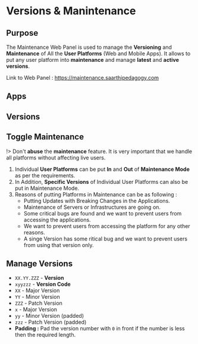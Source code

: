 # Versions & Manintenance

## Purpose

The Maintenance Web Panel is used to manage the **Versioning** and **Maintenance** of All the **User Platforms** (Web and Mobile Apps). It allows to put any user platform into **maintenance** and manage **latest** and **active** **versions**.

Link to Web Panel : https://maintenance.saarthipedagogy.com

## Apps

## Versions

## Toggle Maintenance

!> Don't **abuse** the **maintenance** feature. It is very important that we handle all platforms without affecting live users.

1. Individual **User Platforms** can be put **In** and **Out** of **Maintenance Mode** as per the requirements.
1. In Addition, **Specific Versions** of Individual User Platforms can also be put in Maintenance Mode.
1. Reasons of putting Platforms in Maintenance can be as following :
    - Putting Updates with Breaking Changes in the Applications.
    - Maintenance of Servers or Infrastructures are going on.
    - Some critical bugs are found and we want to prevent users from accessing the applications.
    - We want to prevent users from accessing the platform for any other reasons.
    - A singe Version has some ritical bug and we want to prevent users from using that version only.

## Manage Versions

-   `XX.YY.ZZZ` - **Version**
-   `xyyzzz` - **Version Code**
-   `XX` - Major Version
-   `YY` - Minor Version
-   `ZZZ` - Patch Version
-   `x` - Major Version
-   `yy` - Minor Version (padded)
-   `zzz` - Patch Version (padded)
-   **Padding :** Pad the version number with `0` in front if the number is less then the required length.<br/>

